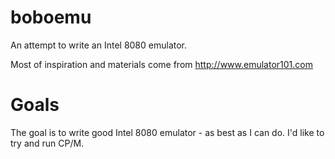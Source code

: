 # boboemu
An attempt to write an Intel 8080 emulator.

Most of inspiration and materials come from http://www.emulator101.com

# Goals
The goal is to write good Intel 8080 emulator - as best as I can do.
I'd like to try and run CP/M.
